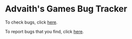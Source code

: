 # Advaith's Games Bug Tracker

To check bugs, click [here](https://github.com/advaithsgames/CatchMeIfYouCan-bugtracker/projects/1).

To report bugs that you find, click [here](https://github.com/advaithsgames/CatchMeIfYouCan-bugtracker/issues/new).
